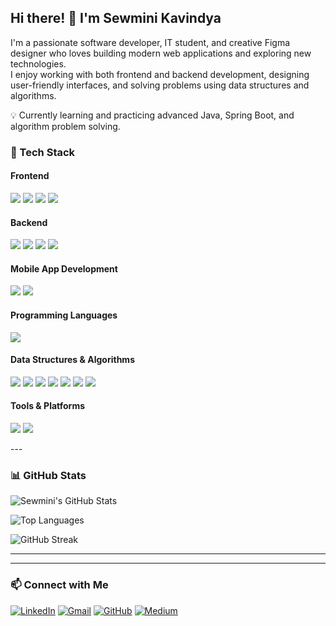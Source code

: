 ## Hi there! 👋 I'm Sewmini Kavindya

I'm a passionate software developer, IT student, and creative Figma designer who loves building modern web applications and exploring new technologies.  
I enjoy working with both frontend and backend development, designing user-friendly interfaces, and solving problems using data structures and algorithms.

💡 Currently learning and practicing advanced Java, Spring Boot, and algorithm problem solving.

### 🧰 Tech Stack

####  Frontend
<p>
  <img src="https://img.shields.io/badge/HTML5-e34c26?style=for-the-badge&logo=html5&logoColor=white" />
  <img src="https://img.shields.io/badge/CSS3-264de4?style=for-the-badge&logo=css3&logoColor=white" />
  <img src="https://img.shields.io/badge/JavaScript-F7DF1E?style=for-the-badge&logo=javascript&logoColor=black" />
  <img src="https://img.shields.io/badge/Figma-F24E1E?style=for-the-badge&logo=figma&logoColor=white" />
</p>

####  Backend
<p>
  <img src="https://img.shields.io/badge/Java-007396?style=for-the-badge&logo=java&logoColor=white" />
  <img src="https://img.shields.io/badge/PHP-777BB4?style=for-the-badge&logo=php&logoColor=white" />
  <img src="https://img.shields.io/badge/Spring_Boot-6DB33F?style=for-the-badge&logo=springboot&logoColor=white" />
  <img src="https://img.shields.io/badge/MySQL-4479A1?style=for-the-badge&logo=mysql&logoColor=white" />
</p>

####  Mobile App Development
<p>
  <img src="https://img.shields.io/badge/Flutter-02569B?style=for-the-badge&logo=flutter&logoColor=white" />
  <img src="https://img.shields.io/badge/Dart-0175C2?style=for-the-badge&logo=dart&logoColor=white" />
</p>

####  Programming Languages
<p>
  <img src="https://img.shields.io/badge/C-00599C?style=for-the-badge&logo=c&logoColor=white" />
</p>

####  Data Structures & Algorithms
<p>
  <img src="https://img.shields.io/badge/Arrays-0078D7?style=for-the-badge" />
  <img src="https://img.shields.io/badge/Linked_Lists-0052CC?style=for-the-badge" />
  <img src="https://img.shields.io/badge/Sorting-FF6F00?style=for-the-badge" />
  <img src="https://img.shields.io/badge/Searching-008000?style=for-the-badge" />
  <img src="https://img.shields.io/badge/Trees-FF4500?style=for-the-badge" />
  <img src="https://img.shields.io/badge/Graphs-4B0082?style=for-the-badge" />
  <img src="https://img.shields.io/badge/Maps-800080?style=for-the-badge" />
</p>

####  Tools & Platforms
<p>
  <img src="https://img.shields.io/badge/VS_Code-007ACC?style=for-the-badge&logo=visual-studio-code&logoColor=white" />
  <img src="https://img.shields.io/badge/GitHub-181717?style=for-the-badge&logo=github&logoColor=white" />
</p>
---

### 📊 GitHub Stats

![Sewmini's GitHub Stats](https://github-readme-stats.vercel.app/api?username=sewmini12&show_icons=true&theme=radical)

![Top Languages](https://github-readme-stats.vercel.app/api/top-langs/?username=sewmini12&layout=compact&theme=radical)

![GitHub Streak](https://streak-stats.demolab.com?user=sewmini12&theme=radical&hide_border=true)

---
---


### 📫 Connect with Me

[![LinkedIn](https://img.shields.io/badge/LinkedIn-0077B5?style=for-the-badge&logo=linkedin&logoColor=white)](https://www.linkedin.com/in/sewmini-kawindya-059533272)
[![Gmail](https://img.shields.io/badge/Gmail-D14836?style=for-the-badge&logo=gmail&logoColor=white)](mailto:rpsewminikavindya@gmail.com)
[![GitHub](https://img.shields.io/badge/GitHub-181717?style=for-the-badge&logo=github&logoColor=white)](https://github.com/sewmini12)
[![Medium](https://img.shields.io/badge/Medium-000000?style=for-the-badge&logo=medium&logoColor=white)](https://medium.com/@rpsewminikavindya)











<!---
sewmini12/sewmini12 is a ✨ special ✨ repository because its `README.md` (this file) appears on your GitHub profile.
You can click the Preview link to take a look at your changes.
--->
